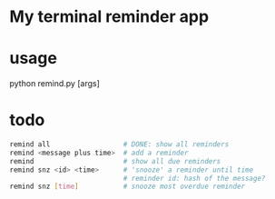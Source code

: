 # My terminal reminder app

# usage
python remind.py [args]

# todo
```sh
remind all                  # DONE: show all reminders
remind <message plus time>  # add a reminder
remind                      # show all due reminders
remind snz <id> <time>      # 'snooze' a reminder until time
                            # reminder id: hash of the message?
remind snz [time]           # snooze most overdue reminder
```
